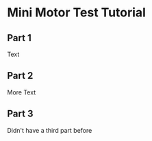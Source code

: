 # Mini Motor Test Tutorial

## Part 1

Text

## Part 2

More Text

## Part 3

Didn't have a third part before